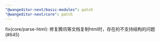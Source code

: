 ```yaml
---
"@wangeditor-next/basic-modules": patch
"@wangeditor-next/core": patch
---
```


fix(core/parse-html): 修复腾讯等文档复制html时，存在<span><img /></span>的不支持结构的问题(#645)
